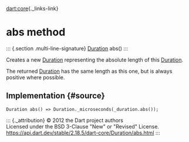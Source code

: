[dart:core](../../dart-core/dart-core-library){._links-link}

abs method
==========

::: {.section .multi-line-signature}
[Duration](../duration-class) abs()
:::

Creates a new [Duration](../duration-class) representing the absolute
length of this [Duration](../duration-class).

The returned [Duration](../duration-class) has the same length as this
one, but is always positive where possible.

Implementation {#source}
--------------

``` {.language-dart data-language="dart"}
Duration abs() => Duration._microseconds(_duration.abs());
```

::: {._attribution}
© 2012 the Dart project authors\
Licensed under the BSD 3-Clause \"New\" or \"Revised\" License.\
<https://api.dart.dev/stable/2.18.5/dart-core/Duration/abs.html>
:::
